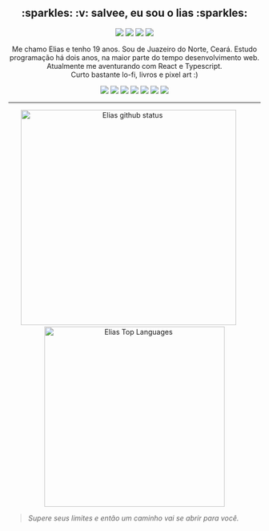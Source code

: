 <h2 align="center"> :sparkles: :v: salvee, eu sou o lias :sparkles: </h2>

<p align="center" display="inline">
  <a href="https://linkedin.com/in/elias-inacio0"><img src="https://img.icons8.com/color/36/000000/linkedin.png"/></a>
  <a href="https://codepen.io/eliasinacio"><img src="https://img.icons8.com/color/36/ffffff/codepen.png"/></a>
  <a href="https://twitter.com/liaasdev"><img src="https://img.icons8.com/color/36/000000/twitter-squared.png"/></a>
  <a href="https://instagram.com/liaasdev"><img src="https://img.icons8.com/fluency/36/000000/instagram-new.png"/></a>
</p>
<p align="center">
  Me chamo Elias e tenho 19 anos. Sou de Juazeiro do Norte, Ceará. Estudo programação há dois anos, na maior parte do tempo desenvolvimento web.
  Atualmente me aventurando com React e Typescript. <br/> Curto bastante lo-fi, livros e pixel art :)
</p>

<div align="center">
  <img src="https://img.icons8.com/color/32/000000/javascript.png"/>
  <img src="https://img.icons8.com/color/32/000000/typescript.png"/>
  <img src="https://img.icons8.com/officel/32/000000/react.png"/>
  <img src="https://img.icons8.com/emoji/32/000000/nail-polish-.png"/>
  <img src="https://img.icons8.com/color/32/000000/html-5--v1.png"/>
  <img src="https://img.icons8.com/color/32/000000/css3.png"/>
  <img src="https://img.icons8.com/color/32/000000/sass.png"/>
</div>
<hr/>
<div align="center">
  <img src="https://github-readme-stats.vercel.app/api?username=eliasinacio&count_private=true&show_icons=true&theme=tokyonight" alt="Elias github status" width="430"/>
  &nbsp; &nbsp; &nbsp; 
  <img src="https://github-readme-stats.vercel.app/api/top-langs/?username=eliasinacio&layout=compact&theme=tokyonight" alt="Elias Top Languages" width="360"/>
</div>

<blockquote> <em> Supere seus limites e então um caminho vai se abrir para você. </em> </blockquote>
